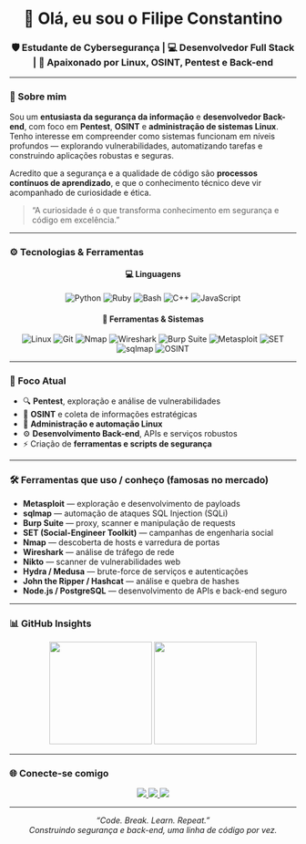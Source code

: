 <h1 align="center">👋 Olá, eu sou o Filipe Constantino</h1>

<h3 align="center">
🛡️ Estudante de Cybersegurança | 💻 Desenvolvedor Full Stack | 🐧 Apaixonado por Linux, OSINT, Pentest e Back-end
</h3>

---

### 🧠 Sobre mim

Sou um **entusiasta da segurança da informação** e **desenvolvedor Back-end**, com foco em **Pentest**, **OSINT** e **administração de sistemas Linux**.  
Tenho interesse em compreender como sistemas funcionam em níveis profundos — explorando vulnerabilidades, automatizando tarefas e construindo aplicações robustas e seguras.  

Acredito que a segurança e a qualidade de código são **processos contínuos de aprendizado**, e que o conhecimento técnico deve vir acompanhado de curiosidade e ética.  

> “A curiosidade é o que transforma conhecimento em segurança e código em excelência.”

---

### ⚙️ Tecnologias & Ferramentas

<div align="center">

#### 💻 Linguagens  
![Python](https://img.shields.io/badge/-Python-3776AB?style=flat-square&logo=python&logoColor=white)
![Ruby](https://img.shields.io/badge/-Ruby-CC342D?style=flat-square&logo=ruby&logoColor=white)
![Bash](https://img.shields.io/badge/-Bash-4EAA25?style=flat-square&logo=gnubash&logoColor=white)
![C++](https://img.shields.io/badge/-C++-00599C?style=flat-square&logo=cplusplus&logoColor=white)
![JavaScript](https://img.shields.io/badge/-JavaScript-F7DF1E?style=flat-square&logo=javascript&logoColor=black)

#### 🧰 Ferramentas & Sistemas  
![Linux](https://img.shields.io/badge/-Linux-FCC624?style=flat-square&logo=linux&logoColor=black)
![Git](https://img.shields.io/badge/-Git-F05032?style=flat-square&logo=git&logoColor=white)
![Nmap](https://img.shields.io/badge/-Nmap-4682B4?style=flat-square&logoColor=white)
![Wireshark](https://img.shields.io/badge/-Wireshark-1679A7?style=flat-square&logo=wireshark&logoColor=white)
![Burp Suite](https://img.shields.io/badge/-Burp%20Suite-FF6C37?style=flat-square&logo=burpsuite&logoColor=white)
![Metasploit](https://img.shields.io/badge/-Metasploit-6DB33F?style=flat-square&logo=metasploit&logoColor=white)
![SET](https://img.shields.io/badge/-SET-0A84FF?style=flat-square&logo=deezer&logoColor=white)
![sqlmap](https://img.shields.io/badge/-sqlmap-DB4C3F?style=flat-square&logo=sqlite&logoColor=white)
![OSINT](https://img.shields.io/badge/-OSINT-1E90FF?style=flat-square&logoColor=white)

</div>

---

### 🧩 Foco Atual
- 🔍 **Pentest**, exploração e análise de vulnerabilidades  
- 🧠 **OSINT** e coleta de informações estratégicas  
- 🐧 **Administração e automação Linux**  
- ⚙️ **Desenvolvimento Back-end**, APIs e serviços robustos  
- ⚡ Criação de **ferramentas e scripts de segurança**

---

### 🛠️ Ferramentas que uso / conheço (famosas no mercado)
- **Metasploit** — exploração e desenvolvimento de payloads  
- **sqlmap** — automação de ataques SQL Injection (SQLi)  
- **Burp Suite** — proxy, scanner e manipulação de requests  
- **SET (Social-Engineer Toolkit)** — campanhas de engenharia social  
- **Nmap** — descoberta de hosts e varredura de portas  
- **Wireshark** — análise de tráfego de rede  
- **Nikto** — scanner de vulnerabilidades web  
- **Hydra / Medusa** — brute-force de serviços e autenticações  
- **John the Ripper / Hashcat** — análise e quebra de hashes  
- **Node.js / PostgreSQL** — desenvolvimento de APIs e back-end seguro

---

### 📊 GitHub Insights

<p align="center">
  <img height="180em" src="https://github-readme-stats.vercel.app/api?username=fiilipe-sh&show_icons=true&theme=tokyonight&hide_border=true&bg_color=0d1117" />
  <img height="180em" src="https://github-readme-stats.vercel.app/api/top-langs/?username=fiilipe-sh&layout=compact&langs_count=7&theme=tokyonight&hide_border=true&bg_color=0d1117"/>
</p>

---

### 🌐 Conecte-se comigo

<p align="center">
  <a href="https://github.com/fiilipe-sh" target="_blank">
    <img src="https://img.shields.io/badge/GitHub-0A0A0A?style=for-the-badge&logo=github&logoColor=white" />
  </a>
  <a href="https://www.instagram.com/const.7" target="_blank">
    <img src="https://img.shields.io/badge/Instagram-E4405F?style=for-the-badge&logo=instagram&logoColor=white" />
  </a>
  <a href="mailto:constantinobundle@gmail.com">
    <img src="https://img.shields.io/badge/Gmail-D14836?style=for-the-badge&logo=gmail&logoColor=white" />
  </a>
</p>

---

<p align="center">
  <i>“Code. Break. Learn. Repeat.”</i><br>
  <i>Construindo segurança e back-end, uma linha de código por vez.</i>
</p>

